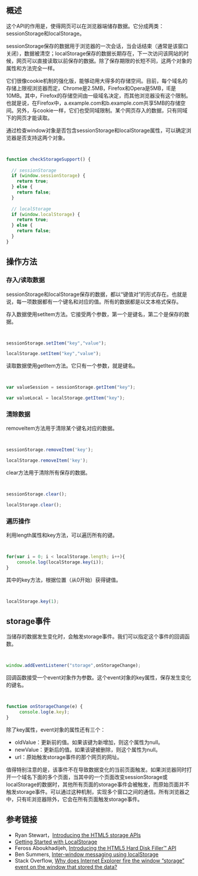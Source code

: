 ## 概述

这个API的作用是，使得网页可以在浏览器端储存数据。它分成两类：sessionStorage和localStorage。

sessionStorage保存的数据用于浏览器的一次会话，当会话结束（通常是该窗口关闭），数据被清空；localStorage保存的数据长期存在，下一次访问该网站的时候，网页可以直接读取以前保存的数据。除了保存期限的长短不同，这两个对象的属性和方法完全一样。

它们很像cookie机制的强化版，能够动用大得多的存储空间。目前，每个域名的存储上限视浏览器而定，Chrome是2.5MB，Firefox和Opera是5MB，IE是10MB。其中，Firefox的存储空间由一级域名决定，而其他浏览器没有这个限制。也就是说，在Firefox中，a.example.com和b.example.com共享5MB的存储空间。另外，与cookie一样，它们也受同域限制。某个网页存入的数据，只有同域下的网页才能读取。

通过检查window对象是否包含sessionStorage和localStorage属性，可以确定浏览器是否支持这两个对象。

```javascript


function checkStorageSupport() {
 
  // sessionStorage
  if (window.sessionStorage) {
    return true;
  } else {
    return false;
  }
   
  // localStorage
  if (window.localStorage) {
    return true;
  } else {
    return false;
  }
}

```

## 操作方法

### 存入/读取数据

sessionStorage和localStorage保存的数据，都以“键值对”的形式存在。也就是说，每一项数据都有一个键名和对应的值。所有的数据都是以文本格式保存。

存入数据使用setItem方法。它接受两个参数，第一个是键名，第二个是保存的数据。

```javascript


sessionStorage.setItem("key","value");

localStorage.setItem("key","value");

```

读取数据使用getItem方法。它只有一个参数，就是键名。

```javascript


var valueSession = sessionStorage.getItem("key");

var valueLocal = localStorage.getItem("key");

```

### 清除数据

removeItem方法用于清除某个键名对应的数据。

```javascript


sessionStorage.removeItem('key');

localStorage.removeItem('key');

```

clear方法用于清除所有保存的数据。

```javascript


sessionStorage.clear();

localStorage.clear(); 

```

### 遍历操作

利用length属性和key方法，可以遍历所有的键。

```javascript


for(var i = 0; i < localStorage.length; i++){
    console.log(localStorage.key(i));
}

```

其中的key方法，根据位置（从0开始）获得键值。

```javascript


localStorage.key(1);

```

## storage事件

当储存的数据发生变化时，会触发storage事件。我们可以指定这个事件的回调函数。

```javascript


window.addEventListener("storage",onStorageChange);

```

回调函数接受一个event对象作为参数。这个event对象的key属性，保存发生变化的键名。

```javascript


function onStorageChange(e) {
     console.log(e.key);    
}

```

除了key属性，event对象的属性还有三个：

- oldValue：更新前的值。如果该键为新增加，则这个属性为null。
- newValue：更新后的值。如果该键被删除，则这个属性为null。
- url：原始触发storage事件的那个网页的网址。

值得特别注意的是，该事件不在导致数据变化的当前页面触发。如果浏览器同时打开一个域名下面的多个页面，当其中的一个页面改变sessionStorage或localStorage的数据时，其他所有页面的storage事件会被触发，而原始页面并不触发storage事件。可以通过这种机制，实现多个窗口之间的通信。所有浏览器之中，只有IE浏览器除外，它会在所有页面触发storage事件。

## 参考链接

- Ryan Stewart，[Introducing the HTML5 storage APIs](http://www.adobe.com/devnet/html5/articles/html5-storage-apis.html)
- [Getting Started with LocalStorage](http://codular.com/localstorage)
- Feross Aboukhadijeh, [Introducing the HTML5 Hard Disk Filler™ API](http://feross.org/fill-disk/)
- Ben Summers, [Inter-window messaging using localStorage](http://bens.me.uk/2013/localstorage-inter-window-messaging)
- Stack Overflow, [Why does Internet Explorer fire the window “storage” event on the window that stored the data?](http://stackoverflow.com/questions/18265556/why-does-internet-explorer-fire-the-window-storage-event-on-the-window-that-st)
